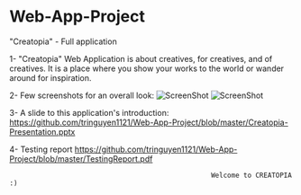 # Web-App-Project
"Creatopia"  - Full application

1- "Creatopia" Web Application is about creatives, for creatives, and of creatives. It is a place where you show your works to the world or wander around for inspiration.

2-  Few screenshots for an overall look: 
![ScreenShot](https://raw.github.com/tringuyen1121/Web-App-Project/master/screenshots/screenshot1.jpg)
![ScreenShot](https://raw.github.com/tringuyen1121/Web-App-Project/master/screenshots/screenshot2.jpg)

3- A slide to this application's introduction:
https://github.com/tringuyen1121/Web-App-Project/blob/master/Creatopia-Presentation.pptx

4- Testing report
https://github.com/tringuyen1121/Web-App-Project/blob/master/TestingReport.pdf





                                                      Welcome to CREATOPIA :)
